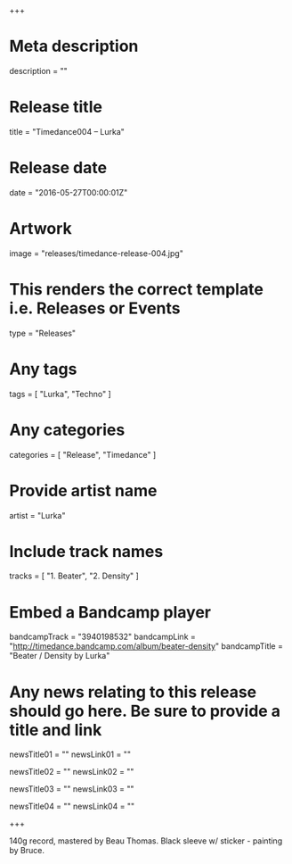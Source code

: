+++

# Meta description
description = ""

# Release title
title = "Timedance004 – Lurka"

# Release date
date = "2016-05-27T00:00:01Z"

# Artwork
image = "releases/timedance-release-004.jpg"

# This renders the correct template i.e. Releases or Events
type = "Releases"

# Any tags
tags = [ 
	"Lurka",
	"Techno" 
]

# Any categories
categories = [ "Release", "Timedance" ]

# Provide artist name
artist = "Lurka"

# Include track names
tracks = [
	"1. Beater",
	"2. Density"
]

# Embed a Bandcamp player
bandcampTrack = "3940198532"
bandcampLink = "http://timedance.bandcamp.com/album/beater-density"
bandcampTitle = "Beater / Density by Lurka"

# Any news relating to this release should go here. Be sure to provide a title and link
newsTitle01 = ""
newsLink01 = ""

newsTitle02 = ""
newsLink02 = ""

newsTitle03 = ""
newsLink03 = ""

newsTitle04 = ""
newsLink04 = ""

+++

<!-- Provide a summary/statement below -->
140g record, mastered by Beau Thomas. Black sleeve w/ sticker - painting by Bruce. 